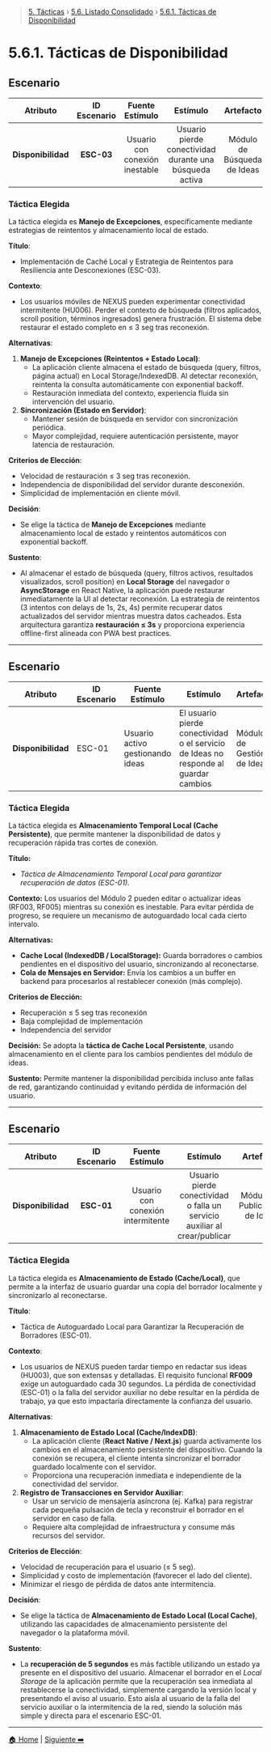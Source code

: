 > [5. Tácticas](../../5.md) › [5.6. Listado Consolidado](../5.6.md) › [5.6.1. Tácticas de Disponibilidad](5.6.1.md)

# 5.6.1. Tácticas de Disponibilidad

## Escenario
| Atributo | ID Escenario | Fuente Estímulo | Estímulo | Artefacto | Entorno | Respuesta | Medida de Respuesta | Comentario |
| :---: | :---: | :---: | :---: | :---: | :---: | :---: | :---: | :---: |
| **Disponibilidad** | **ESC-03** | Usuario con conexión inestable | Usuario pierde conectividad durante una búsqueda activa | Módulo de Búsqueda de Ideas | Uso normal con conexión intermitente | El sistema mantiene caché local y restaura estado al reconectarse | Restauración de estado ≤ 3 seg tras reconexión | Evita frustración y pérdida de contexto de búsqueda |

### Táctica Elegida
La táctica elegida es **Manejo de Excepciones**, específicamente mediante estrategias de reintentos y almacenamiento local de estado.

**Título**:
- Implementación de Caché Local y Estrategia de Reintentos para Resiliencia ante Desconexiones (ESC-03).

**Contexto**:
- Los usuarios móviles de NEXUS pueden experimentar conectividad intermitente (HU006). Perder el contexto de búsqueda (filtros aplicados, scroll position, términos ingresados) genera frustración. El sistema debe restaurar el estado completo en ≤ 3 seg tras reconexión.

**Alternativas**:
1. **Manejo de Excepciones (Reintentos + Estado Local)**:
    - La aplicación cliente almacena el estado de búsqueda (query, filtros, página actual) en Local Storage/IndexedDB. Al detectar reconexión, reintenta la consulta automáticamente con exponential backoff.
    - Restauración inmediata del contexto, experiencia fluida sin intervención del usuario.
2. **Sincronización (Estado en Servidor)**:
    - Mantener sesión de búsqueda en servidor con sincronización periódica.
    - Mayor complejidad, requiere autenticación persistente, mayor latencia de restauración.

**Criterios de Elección**:
- Velocidad de restauración ≤ 3 seg tras reconexión.
- Independencia de disponibilidad del servidor durante desconexión.
- Simplicidad de implementación en cliente móvil.

**Decisión**:
- Se elige la táctica de **Manejo de Excepciones** mediante almacenamiento local de estado y reintentos automáticos con exponential backoff.

**Sustento**:
- Al almacenar el estado de búsqueda (query, filtros activos, resultados visualizados, scroll position) en **Local Storage** del navegador o **AsyncStorage** en React Native, la aplicación puede restaurar inmediatamente la UI al detectar reconexión. La estrategia de reintentos (3 intentos con delays de 1s, 2s, 4s) permite recuperar datos actualizados del servidor mientras muestra datos cacheados. Esta arquitectura garantiza **restauración ≤ 3s** y proporciona experiencia offline-first alineada con PWA best practices.
---
## Escenario

| **Atributo** | **ID Escenario** | **Fuente Estímulo** | **Estímulo** | **Artefacto** | **Entorno** | **Respuesta** | **Medida de Respuesta** | **Comentario** |
|---------------|------------------|----------------------|---------------|----------------|--------------|----------------|--------------------------|----------------|
| **Disponibilidad** | ESC-01 | Usuario activo gestionando ideas | El usuario pierde conectividad o el servicio de Ideas no responde al guardar cambios | Módulo de Gestión de Ideas | Uso normal con conexión inestable | El sistema guarda automáticamente el progreso local y lo sincroniza al reconectarse | Recuperación ≤ 5 seg tras reconexión | Evita pérdida de información y mejora la confianza del usuario |

### **Táctica Elegida**
La táctica elegida es **Almacenamiento Temporal Local (Cache Persistente)**, que permite mantener la disponibilidad de datos y recuperación rápida tras cortes de conexión.

**Título:**
- *Táctica de Almacenamiento Temporal Local para garantizar recuperación de datos (ESC-01).*

**Contexto:**
Los usuarios del Módulo 2 pueden editar o actualizar ideas (RF003, RF005) mientras su conexión es inestable. Para evitar pérdida de progreso, se requiere un mecanismo de autoguardado local cada cierto intervalo.

**Alternativas:**
- **Cache Local (IndexedDB / LocalStorage):** Guarda borradores o cambios pendientes en el dispositivo del usuario, sincronizando al reconectarse.  
- **Cola de Mensajes en Servidor:** Envía los cambios a un buffer en backend para procesarlos al restablecer conexión (más complejo).

**Criterios de Elección:**
- Recuperación ≤ 5 seg tras reconexión  
- Baja complejidad de implementación  
- Independencia del servidor  

**Decisión:**
Se adopta la **táctica de Cache Local Persistente**, usando almacenamiento en el cliente para los cambios pendientes del módulo de ideas.

**Sustento:**
Permite mantener la disponibilidad percibida incluso ante fallas de red, garantizando continuidad y evitando pérdida de información del usuario.

---
## Escenario
| Atributo | ID Escenario | Fuente Estímulo | Estímulo | Artefacto | Entorno | Respuesta | Medida de Respuesta | Comentario |
| :---: | :---: | :---: | :---: | :---: | :---: | :---: | :---: | :---: |
| **Disponibilidad** | **ESC-01** | Usuario con conexión intermitente | Usuario pierde conectividad o falla un servicio auxiliar al crear/publicar | Módulo de Publicación de Ideas | Uso normal con conexión inestable | El sistema autoguarda y recupera borrador al reconectarse, notificando al usuario | Recuperación en ≤ 5 seg tras reconexión | Evita pérdida de trabajo, crítico para confianza del usuario |

### Táctica Elegida
La táctica elegida es **Almacenamiento de Estado (Cache/Local)**, que permite a la interfaz de usuario guardar una copia del borrador localmente y sincronizarlo al reconectarse.

**Título**:
- Táctica de Autoguardado Local para Garantizar la Recuperación de Borradores (ESC-01).

**Contexto**:
- Los usuarios de NEXUS pueden tardar tiempo en redactar sus ideas (HU003), que son extensas y detalladas. El requisito funcional **RF009** exige un autoguardado cada 30 segundos. La pérdida de conectividad (ESC-01) o la falla del servidor auxiliar no debe resultar en la pérdida de trabajo, ya que esto impactaría directamente la confianza del usuario.

**Alternativas**:
1. **Almacenamiento de Estado Local (Cache/IndexDB)**:
    - La aplicación cliente (**React Native / Next.js**) guarda activamente los cambios en el almacenamiento persistente del dispositivo. Cuando la conexión se recupera, el cliente intenta sincronizar el borrador guardado localmente con el servidor.
    - Proporciona una recuperación inmediata e independiente de la conectividad del servidor.
2. **Registro de Transacciones en Servidor Auxiliar**:
    - Usar un servicio de mensajería asíncrona (ej. Kafka) para registrar cada pequeña pulsación de tecla y reconstruir el borrador en el servidor en caso de falla.
    - Requiere alta complejidad de infraestructura y consume más recursos del servidor.

**Criterios de Elección**:
- Velocidad de recuperación para el usuario (≤ 5 seg).
- Simplicidad y costo de implementación (favorecer el lado del cliente).
- Minimizar el riesgo de pérdida de datos ante intermitencia.

**Decisión**:
- Se elige la táctica de **Almacenamiento de Estado Local (Local Cache)**, utilizando las capacidades de almacenamiento persistente del navegador o la plataforma móvil.

**Sustento**:
- La **recuperación de 5 segundos** es más factible utilizando un estado ya presente en el dispositivo del usuario. Almacenar el borrador en el *Local Storage* de la aplicación permite que la recuperación sea inmediata al restablecerse la conectividad, simplemente cargando la versión local y presentando el aviso al usuario. Esto aísla al usuario de la falla del servicio auxiliar o la intermitencia de la red, siendo la solución más simple y directa para el escenario ESC-01.

---



[🏠 Home](../../../README.md) | [Siguiente ➡️](../5.6.2/5.6.2.md)